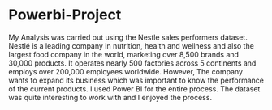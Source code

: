 # Powerbi-Project
My Analysis was carried out using the Nestle sales performers  dataset.
Nestlé is a leading company in nutrition, health and wellness and also the largest food company in the world, marketing over 8,500 brands and 30,000 products. It operates nearly 500 factories across 5 continents and employs over 200,000 employees worldwide. However, The company wants to expand its business which was important to know the performance of the current products.
I used Power BI for the entire process. The dataset was quite interesting to work with and I enjoyed the process.
